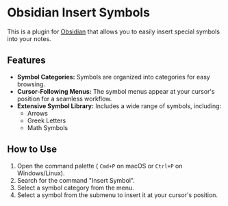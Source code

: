 # Obsidian Insert Symbols

This is a plugin for [Obsidian](https://obsidian.md) that allows you to easily insert special symbols into your notes.

## Features

- **Symbol Categories:** Symbols are organized into categories for easy browsing.
- **Cursor-Following Menus:** The symbol menus appear at your cursor's position for a seamless workflow.
- **Extensive Symbol Library:** Includes a wide range of symbols, including:
    - Arrows
    - Greek Letters
    - Math Symbols

## How to Use

1.  Open the command palette ( `Cmd+P` on macOS or `Ctrl+P` on Windows/Linux).
2.  Search for the command "Insert Symbol".
3.  Select a symbol category from the menu.
4.  Select a symbol from the submenu to insert it at your cursor's position.
